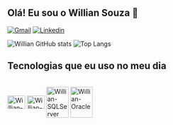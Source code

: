 ## Olá! Eu sou o Willian Souza 🙋

[![Gmail](https://img.shields.io/badge/Gmail-D14836?style=for-the-badge&logo=gmail&logoColor=white)](mailto:willian.ws624@gmail.com)
[![Linkedin](https://img.shields.io/badge/LinkedIn-0077B5?style=for-the-badge&logo=linkedin&logoColor=white)](https://www.linkedin.com/in/willian-s-681093197/)

![Willian GitHub stats](https://github-readme-stats.vercel.app/api?username=owilliansouza&show_icons=true&theme=dracula)
![Top Langs](https://github-readme-stats.vercel.app/api/top-langs/?username=owilliansouza&layout=compact)

## Tecnologias que eu uso no meu dia

<div dir="auto"><br>
  <a target="_blank" rel="noopener noreferrer nofollow" href="https://github.com/user-attachments/assets/3eed38f4-14aa-4eda-9ec8-dde47d0a1508"><img align="center" alt="Willian-Java" height="30" width="40" src="https://github.com/user-attachments/assets/3eed38f4-14aa-4eda-9ec8-dde47d0a1508" data-canonical-src="https://cdn.jsdelivr.net/gh/devicons/devicon/icons/csharp/csharp-original.svg" style="max-width: 100%;"></a>
  <a target="_blank" rel="noopener noreferrer nofollow" href="https://camo.githubusercontent.com/2d9be2cdbe847aa58cefeb401833777b9330a5d91389066137fc1c84589eabfe/68747470733a2f2f63646e2e6a7364656c6976722e6e65742f67682f64657669636f6e732f64657669636f6e2f69636f6e732f6373686172702f6373686172702d6f726967696e616c2e737667"><img align="center" alt="Willian-Csharp" height="30" width="40" src="https://camo.githubusercontent.com/2d9be2cdbe847aa58cefeb401833777b9330a5d91389066137fc1c84589eabfe/68747470733a2f2f63646e2e6a7364656c6976722e6e65742f67682f64657669636f6e732f64657669636f6e2f69636f6e732f6373686172702f6373686172702d6f726967696e616c2e737667" data-canonical-src="https://cdn.jsdelivr.net/gh/devicons/devicon/icons/csharp/csharp-original.svg" style="max-width: 100%;"></a>
  <a target="_blank" rel="noopener noreferrer nofollow" href="https://camo.githubusercontent.com/50e256c5870fbaf5bfd64c1a48a4d33f756b0d6b46430163c6e50d195ef0cf98/68747470733a2f2f63646e2e6a7364656c6976722e6e65742f67682f64657669636f6e732f64657669636f6e2f69636f6e732f6d6963726f736f667473716c7365727665722f6d6963726f736f667473716c7365727665722d706c61696e2d776f72646d61726b2e737667"><img align="center" alt="Willian-SQLServer" height="70" width="50" src="https://camo.githubusercontent.com/50e256c5870fbaf5bfd64c1a48a4d33f756b0d6b46430163c6e50d195ef0cf98/68747470733a2f2f63646e2e6a7364656c6976722e6e65742f67682f64657669636f6e732f64657669636f6e2f69636f6e732f6d6963726f736f667473716c7365727665722f6d6963726f736f667473716c7365727665722d706c61696e2d776f72646d61726b2e737667" data-canonical-src="https://cdn.jsdelivr.net/gh/devicons/devicon/icons/microsoftsqlserver/microsoftsqlserver-plain-wordmark.svg" style="max-width: 100%;"></a>
  <a target="_blank" rel="noopener noreferrer nofollow" href="https://camo.githubusercontent.com/c3618c0f71e7c83d1ef568442d32700e8e4b8492181e8bd5312e1a2a03408b85/68747470733a2f2f63646e2e6a7364656c6976722e6e65742f67682f64657669636f6e732f64657669636f6e2f69636f6e732f6f7261636c652f6f7261636c652d6f726967696e616c2e737667"><img align="center" alt="Willian-Oracle" height="70" width="50" src="https://camo.githubusercontent.com/c3618c0f71e7c83d1ef568442d32700e8e4b8492181e8bd5312e1a2a03408b85/68747470733a2f2f63646e2e6a7364656c6976722e6e65742f67682f64657669636f6e732f64657669636f6e2f69636f6e732f6f7261636c652f6f7261636c652d6f726967696e616c2e737667" data-canonical-src="https://cdn.jsdelivr.net/gh/devicons/devicon/icons/oracle/oracle-original.svg" style="max-width: 100%;"></a>
</div>
